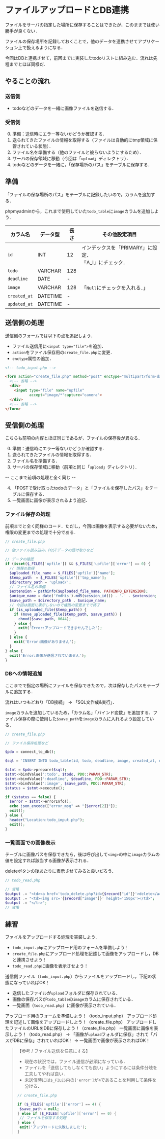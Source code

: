 # ファイルアップロードとDB連携

ファイルをサーバの指定した場所に保存することはできたが，このままでは使い勝手が良くない．

ファイルの保存場所を記録しておくことで，他のデータを連携させてアプリケーション上で扱えるようになる．

今回はDBと連携させて，前回までに実装したtodoリストに組み込む．流れは先程までとほぼ同様だ．


## やることの流れ

### 送信側

- todoなどのデータを一緒に画像ファイルを送信する．

### 受信側

0. 準備：送信時にエラー等ないかどうか確認する．
1. 送られてきたファイルの情報を取得する（ファイルは自動的にtmp領域に保管されている状態）．
2. ファイル名を準備する（他のファイルと被らないようにするため）．
3. サーバの保存領域に移動（今回は「`upload`」ディレクトリ）．
4. todoなどのデータを一緒に，「保存場所のパス」をテーブルに保存する．


## 準備

「ファイルの保存場所のパス」をテーブルに記録したいので，カラムを追加する．

phpmyadminから，これまで使用していた`todo_table`に`image`カラムを追加しよう．

|カラム名|データ型|長さ|その他設定項目|
|---|---|---|---|
|`id`|INT|12|インデックスを「PRIMARY」に設定．</br>「A_I」にチェック．|
|`todo`|VARCHAR|128||
|`deadline`|DATE|-||
|`image`|VARCHAR|128|「`Null`にチェックを入れる．」|
|`created_at`|DATETIME|-||
|`updated_at`|DATETIME|-||


## 送信側の処理

送信側のフォームでは以下の点を追記しよう．

- ファイル送信用に`<input type="file">`を追加．
- `action`をファイル保存用の`create_file.php`に変更．
- `enctype`属性の追加．

```html
<!-- todo_input.php -->

<form action="create_file.php" method="post" enctype="multipart/form-data">
  <!-- 省略 -->
  <div>
    <input type="file" name="upfile"
           accept="image/*"capture="camera">
  </div>
  <!-- 省略 -->
</form>

```


## 受信側の処理

こちらも前項の内容とほぼ同じであるが，ファイルの保存後が異なる．

0. 準備：送信時にエラー等ないかどうか確認する．
1. 送られてきたファイルの情報を取得する．
2. ファイル名を準備する．
3. サーバの保存領域に移動（前項と同じ「`upload`」ディレクトリ）．

-- ここまで前項の処理と全く同じ --

4. 「POSTで受け取ったtodoのデータ」と「ファイルを保存したパス」をテーブルに保存する．
5. 一覧画面に画像が表示されるよう追記．

### ファイル保存の処理

前項までと全く同様のコード．ただし，今回は画像を表示する必要がないため，権限の変更までの処理で十分である．

```php
// create_file.php

// 他ファイル読み込み，POSTデータの受け取りなど

// データの確認
if (isset($_FILES['upfile']) && $_FILES['upfile']['error'] == 0) {
  // 情報の取得
  $uploaded_file_name = $_FILES['upfile']['name'];
  $temp_path  = $_FILES['upfile']['tmp_name'];
  $directory_path = 'upload/';
  // ファイル名の準備
  $extension = pathinfo($uploaded_file_name, PATHINFO_EXTENSION);
  $unique_name = date('YmdHis').md5(session_id()) . '.' . $extension;
  $save_path = $directory_path . $unique_name;
  // 今回は画面に表示しないので権限の変更までで終了
  if (is_uploaded_file($temp_path)) {
    if (move_uploaded_file($temp_path, $save_path)) {
      chmod($save_path, 0644);
    } else {
      exit('Error:アップロードできませんでした');
    }
  } else {
    exit('Error:画像がありません');
  }
} else {
  exit('Error:画像が送信されていません');
}

```

### DBへの情報追加

ここまでで指定の場所にファイルを保存できたので，次は保存したパスをテーブルに追加する．

流れはいつもどおり「DB接続」 -> 「SQL文作成&実行」．

`image`カラムを追加しているため，「カラム名」「バインド変数」を追加する．ファイル保存の際に使用した`$save_path`を`image`カラムに入れるよう設定している．


```php
// create_file.php

// ファイル保存処理など

$pdo = connect_to_db();

$sql = 'INSERT INTO todo_table(id, todo, deadline, image, created_at, updated_at) VALUES(NULL, :todo, :deadline, :image, sysdate(), sysdate())';

$stmt = $pdo->prepare($sql);
$stmt->bindValue(':todo', $todo, PDO::PARAM_STR);
$stmt->bindValue(':deadline', $deadline, PDO::PARAM_STR);
$stmt->bindValue(':image', $save_path, PDO::PARAM_STR);
$status = $stmt->execute();

if ($status == false) {
  $error = $stmt->errorInfo();
  echo json_encode(["error_msg" => "{$error[2]}"]);
  exit();
} else {
  header("Location:todo_input.php");
  exit();
}

```

### 一覧画面での画像表示

テーブルに画像パスを保存できたら，後は呼び出して`<img>`の中に`image`カラムの値を設定すれば該当する画像が表示される．

deleteボタンの後あたりに表示させてみると良いだろう．

```php
// todo_read.php

// 省略
$output .= "<td><a href='todo_delete.php?id={$record["id"]}'>delete</a></td>";
$output .= "<td><img src='{$record["image"]}' height='150px'></td>";
$output .= "</tr>";
// 省略

```


## 練習

ファイルをアップロードする処理を実装しよう．

- `todo_input.php`にアップロード用のフォームを準備しよう！
- `create_file.php`にアップロード処理を記述して画像をアップロードし，DBと連携させよう！
- `todo_read.php`に画像を表示させよう！

送信側ファイル（`todo_input.php`）からファイルをアップロードし，下記の状態になっていればOK！

- 送信したファイルが`upload`フォルダに保存されている．
- 画像の保存パスが`todo_table`の`image`カラムに保存されている．
- 一覧画面（`todo_read.php`）に画像が表示されている．


アップロード用のフォームを準備しよう！（todo_input.php）
アップロード処理を記述して画像をアップロードしよう！（create_file.php）
アップロードしたファイルのURLをDBに保存しよう！（create_file.php）
一覧画面に画像を表示しよう！（todo_read.php）
-> 「画像が`upload`フォルダに保存」されて「パスがDBに保存」されていればOK！
-> 一覧画面で画像が表示されればOK！


>【参考 / ファイル送信を任意にする】
>
>- 現在の状況では，ファイル送信が必須になっている．
>- ファイルを「送信してもしなくても良い」ようにするには条件分岐を工夫してやれば良い．
>- 未送信時には`$_FILES`内の`['error']`が`4`であることを利用して条件を分ける．
>
>```php
>// create_file.php
>
>if ($_FILES['upfile']['error'] == 4) {
>  $save_path = null;
>} else if ($_FILES['upfile']['error'] == 0) {
>  // ファイルを保存する処理
>} else {
>  exit('アップロードに失敗しました');
>}
>
>```
